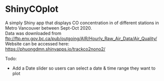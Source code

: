 # ShinyCOplot

A simply Shiny app that displays CO concentration in of different stations in Metro Vancouver between Sept-Oct 2020. <br />
Data was downloaded from  ftp://ftp.env.gov.bc.ca/pub/outgoing/AIR/Hourly_Raw_Air_Data/Air_Quality/ <br />
Website can be accessed here:  https://phuongdmn.shinyapps.io/trackco2nono2/ <br />

Todo:
- Add a Date slider so users can select a date & time range they want to plot
